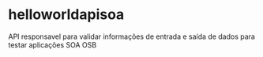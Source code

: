 # helloworldapisoa
API responsavel para validar informações de entrada e saída de dados para testar aplicações SOA OSB
